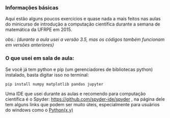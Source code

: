 ### Informações básicas

Aqui estão alguns poucos exercícios e quase nada a mais feitos nas aulas do minicurso de introdução a computação científica durante a semana de matemática da UFRPE em 2015.

_obs.:  (durante a aula usei a versão 3.5, mas os códigos também funcionam em versões anteriores)_

### O que usei em sala de aula:

Se você já tem python e pip (um gerenciadores de bibliotecas python) instalado, basta digitar isso no terminal:

```pip install numpy matplotlib pandas jupyter```

Uma IDE que usei durante as aulas e recomendo para computação científica é o Spyder: https://github.com/spyder-ide/spyder , na página dele tem alguns links que podem ser muito úteis, especialmente para usuários do windows como o [Python(x,y)](http://pythonxy.googlecode.com/)